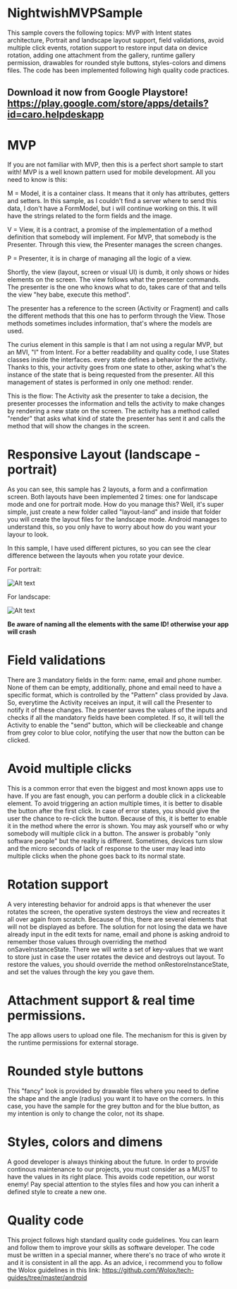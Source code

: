 # NightwishMVPSample
This sample covers the following topics: MVP with Intent states architecture, Portrait and landscape layout support, field validations, avoid multiple click events, rotation support to restore input data on device rotation, adding one attachment from the gallery, runtime gallery permission, drawables for rounded style buttons, styles-colors and dimens files. The code has been implemented following high quality code practices.

## Download it now from Google Playstore! https://play.google.com/store/apps/details?id=caro.helpdeskapp

# MVP

If you are not familiar with MVP, then this is a perfect short sample to start with! MVP is a well known pattern used for mobile development. All you need to know is this:

M = Model, it is a container class. It means that it only has attributes, getters and setters. In this sample, as I couldn't find a server where to send this data, I don't have a FormModel, but i will continue working on this. It will have the strings related to the form fields and the image.

V = View, it is a contract, a promise of the implementation of a method definition that somebody will implement. For MVP, that somebody is the Presenter. Through this view, the Presenter manages the screen changes.

P = Presenter, it is in charge of managing all the logic of a view.

Shortly, the view (layout, screen or visual UI) is dumb, it only shows or hides elements on the screen. The view follows what the presenter commands. The presenter is the one who knows what to do, takes care of that and tells the view "hey babe, execute this method".

The presenter has a reference to the screen (Activity or Fragment) and calls the different methods that this one has to perform through the View. Those methods sometimes includes information, that's where the models are used.

The curius element in this sample is that I am not using a regular MVP, but an MVI, "I" from Intent. For a better readability and quality code, I use States classes inside the interfaces. every state defines a behavior for the activity. Thanks to this, your activity goes from one state to other, asking what's the instance of the state that is being requested from the presenter. All this management of states is performed in only one method: render. 

This is the flow: The Activity ask the presenter to take a decision, the presenter processes the information and tells the activity to make changes by rendering a new state on the screen. The activity has a method called "render" that asks what kind of state the presenter has sent it and calls the method that will show the changes in the screen.


# Responsive Layout (landscape - portrait)

As you can see, this sample has 2 layouts, a form and a confirmation screen. Both layouts have been implemented 2 times: one for landscape mode and one for portrait mode. How do you manage this? Well, it's super simple, just create a new folder called "layout-land" and inside that folder you will create the layout files for the landscape mode. Android manages to understand this, so you only have to worry about how do you want your layour to look.

In this sample, I have used different pictures, so you can see the clear difference between the layouts when you rotate your device.

For portrait:

![Alt text](https://github.com/carovaldezg/NightwishMPVSample/blob/master/Screenshot_1541016858.png)

For landscape: 

![Alt text](https://github.com/carovaldezg/NightwishMPVSample/blob/master/Screenshot_1541016845.png)

**Be aware of naming all the elements with the same ID! otherwise your app will crash**

# Field validations

There are 3 mandatory fields in the form: name, email and phone number. None of them can be empty, additionally, phone and email need to have a specific format, which is controlled by the "Pattern" class provided by Java.
So, everytime the Activity receives an input, it will call the Presenter to notify it of these changes. The presenter saves the values of the inputs and checks if all the mandatory fields have been completed. If so, it will tell the Activity to enable the "send" button, which will be clieckeable and change from grey color to blue color, notifying the user that now the button can be clicked.

# Avoid multiple clicks

This is a common error that even the biggest and most known apps use to have. If you are fast enough, you can perform a double click in a clickeable element. To avoid triggering an action multiple times, it is better to disable the button after the first click. In case of error states, you should give the user the chance to re-click the button. Because of this, it is better to enable it in the method where the error is shown.
You may ask yourself who or why somebody will multiple click in a button. The answer is probably "only software people" but the reality is different. Sometimes, devices turn slow and the micro seconds of lack of response to the user may lead into multiple clicks when the phone goes back to its normal state. 

# Rotation support

A very interesting behavior for android apps is that whenever the user rotates the screen, the operative system destroys the view and recreates it all over again from scratch. Because of this, there are several elements that will not be displayed as before. 
The solution for not losing the data we have already input in the edit texts for name, email and phone is asking android to remember those values through overriding the method onSaveInstanceState.
There we will write a set of key-values that we want to store just in case the user rotates the device and destroys out layout.
To restore the values, you should override the method onRestoreInstanceState, and set the values through the key you gave them.

# Attachment support & real time permissions.

The app allows users to upload one file. The mechanism for this is given by the runtime permissions for external storage. 

# Rounded style buttons

This "fancy" look is provided by drawable files where you need to define the shape and the angle (radius) you want it to have on the corners.
In this case, you have the sample for the grey button and for the blue button, as my intention is only to change the color, not its shape.

# Styles, colors and dimens

A good developer is always thinking about the future. In order to provide continous maintenance to our projects, you must consider as a MUST to have the values in its right place. This avoids code repetition, our worst enemy!
Pay special attention to the styles files and how you can inherit a defined style to create a new one.

# Quality code

This project follows high standard quality code guidelines. You can learn and follow them to improve your skills as software developer. The code must be written in a special manner, where there's no trace of who wrote it and it is consistent in all the app. As an advice, i recommend you to follow the Wolox guidelines in this link: https://github.com/Wolox/tech-guides/tree/master/android


